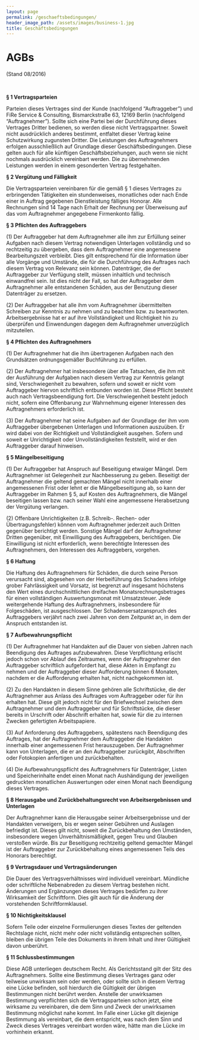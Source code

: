 ```yaml
---
layout: page
permalink: /geschaeftsbedingungen/
header_image_path: /assets/images/business-1.jpg
title: Geschäftsbedingungen
---
```



# AGBs

(Stand 08/2016)

&nbsp;

**&sect; 1 Vertragsparteien**

Parteien dieses Vertrages sind der Kunde (nachfolgend “Auftraggeber”) und FiRe Service & Consulting, Bismarckstra&szlig;e 63, 12169 Berlin (nachfolgend “Auftragnehmer”). Sollte sich eine Partei bei der Durchf&uuml;hrung dieses Vertrages Dritter bedienen, so werden diese nicht Vertragspartner. Soweit nicht ausdr&uuml;cklich anderes bestimmt, entfaltet dieser Vertrag keine Schutzwirkung zugunsten Dritter. Die Leistungen des Auftragnehmers erfolgen ausschlie&szlig;lich auf Grundlage dieser Gesch&auml;ftsbedingungen. Diese gelten auch f&uuml;r alle k&uuml;nftigen Gesch&auml;ftsbeziehungen, auch wenn sie nicht nochmals ausdr&uuml;cklich vereinbart werden. Die zu &uuml;bernehmenden Leistungen werden in einem gesonderten Vertrag festgehalten.

**&sect; 2 Verg&uuml;tung und F&auml;lligkeit**

Die Vertragsparteien vereinbaren f&uuml;r die gem&auml;&szlig; &sect; 1 dieses Vertrages zu erbringenden T&auml;tigkeiten ein stundenweises, monatliches oder nach Ende einer in Auftrag gegebenen Dienstleistung f&auml;lliges Honorar. Alle Rechnungen sind 14 Tage nach Erhalt der Rechnung per &Uuml;berweisung auf das vom Auftragnehmer angegebene Firmenkonto f&auml;llig.

**&sect; 3 Pflichten des Auftraggebers**

(1) Der Auftraggeber hat dem Auftragnehmer alle ihm zur Erf&uuml;llung seiner Aufgaben nach diesem Vertrag notwendigen Unterlagen vollst&auml;ndig und so rechtzeitig zu &uuml;bergeben, dass dem Auftragnehmer eine angemessene Bearbeitungszeit verbleibt. Dies gilt entsprechend f&uuml;r die Information &uuml;ber alle Vorg&auml;nge und Umst&auml;nde, die f&uuml;r die Durchf&uuml;hrung des Auftrages nach diesem Vertrag von Relevanz sein k&ouml;nnen. Datentr&auml;ger, die der Auftraggeber zur Verf&uuml;gung stellt, m&uuml;ssen inhaltlich und technisch einwandfrei sein. Ist dies nicht der Fall, so hat der Auftraggeber dem Auftragnehmer alle entstandenen Sch&auml;den, aus der Benutzung dieser Datentr&auml;ger zu ersetzen.

(2) Der Auftraggeber hat alle ihm vom Auftragnehmer &uuml;bermittelten Schreiben zur Kenntnis zu nehmen und zu beachten bzw. zu beantworten. Arbeitsergebnisse hat er auf ihre Vollst&auml;ndigkeit und Richtigkeit hin zu &uuml;berpr&uuml;fen und Einwendungen dagegen dem Auftragnehmer unverz&uuml;glich mitzuteilen.

**&sect; 4 Pflichten des Auftragnehmers**

(1) Der Auftragnehmer hat die ihm &uuml;bertragenen Aufgaben nach den Grunds&auml;tzen ordnungsgem&auml;&szlig;er Buchf&uuml;hrung zu erf&uuml;llen.

(2) Der Auftragnehmer hat insbesondere &uuml;ber alle Tatsachen, die ihm mit der Ausf&uuml;hrung der Aufgaben nach diesem Vertrag zur Kenntnis gelangt sind, Verschwiegenheit zu bewahren, sofern und soweit er nicht vom Auftraggeber hiervon schriftlich entbunden worden ist. Diese Pflicht besteht auch nach Vertragsbeendigung fort. Die Verschwiegenheit besteht jedoch nicht, sofern eine Offenbarung zur Wahrnehmung eigener Interessen des Auftragnehmers erforderlich ist.

(3) Der Auftragnehmer hat seine Aufgaben auf der Grundlage der ihm vom Auftraggeber &uuml;bergebenen Unterlagen und Informationen auszu&uuml;ben. Er wird dabei von der Richtigkeit und Vollst&auml;ndigkeit ausgehen. Sofern und soweit er Unrichtigkeit oder Unvollst&auml;ndigkeiten feststellt, wird er den Auftraggeber darauf hinweisen.

**&sect; 5 M&auml;ngelbeseitigung**

(1) Der Auftraggeber hat Anspruch auf Beseitigung etwaiger M&auml;ngel. Dem Auftragnehmer ist Gelegenheit zur Nachbesserung zu geben. Beseitigt der Auftragnehmer die geltend gemachten M&auml;ngel nicht innerhalb einer angemessenen Frist oder lehnt er die M&auml;ngelbeseitigung ab, so kann der Auftraggeber im Rahmen &sect; 5, auf Kosten des Auftragnehmers, die M&auml;ngel beseitigen lassen bzw. nach seiner Wahl eine angemessene Herabsetzung der Verg&uuml;tung verlangen.

(2) Offenbare Unrichtigkeiten (z.B. Schreib-. Rechen- oder &Uuml;bertragungsfehler) k&ouml;nnen vom Auftragnehmer jederzeit auch Dritten gegen&uuml;ber berichtigt werden. Sonstige M&auml;ngel darf der Auftragnehmer Dritten gegen&uuml;ber, mit Einwilligung des Auftraggebers, berichtigen. Die Einwilligung ist nicht erforderlich, wenn berechtigte Interessen des Auftragnehmers, den Interessen des Auftraggebers, vorgehen.

**&sect; 6 Haftung**

Die Haftung des Auftragnehmers f&uuml;r Sch&auml;den, die durch seine Person verursacht sind, abgesehen von der Herbeif&uuml;hrung des Schadens infolge grober Fahrl&auml;ssigkeit und Vorsatz, ist begrenzt auf insgesamt h&ouml;chstens den Wert eines durchschnittlichen dreifachen Monatsrechnungsbetrages f&uuml;r einen vollst&auml;ndigen Auswertungsmonat mit Umsatzsteuer. Jede weitergehende Haftung des Auftragnehmers, insbesondere f&uuml;r Folgesch&auml;den, ist ausgeschlossen. Der Schadensersatzanspruch des Auftraggebers verj&auml;hrt nach zwei Jahren von dem Zeitpunkt an, in dem der Anspruch entstanden ist.

**&sect; 7 Aufbewahrungspflicht**

(1) Der Auftragnehmer hat Handakten auf die Dauer von sieben Jahren nach Beendigung des Auftrages aufzubewahren. Diese Verpflichtung erlischt jedoch schon vor Ablauf des Zeitraumes, wenn der Auftragnehmer den Auftraggeber schriftlich aufgefordert hat, diese Akten in Empfangt zu nehmen und der Auftraggeber dieser Aufforderung binnen 6 Monaten, nachdem er die Aufforderung erhalten hat, nicht nachgekommen ist.

(2) Zu den Handakten in diesem Sinne geh&ouml;ren alle Schriftst&uuml;cke, die der Auftragnehmer aus Anlass des Auftrages vom Auftraggeber oder f&uuml;r ihn erhalten hat. Diese gilt jedoch nicht f&uuml;r den Briefwechsel zwischen dem Auftragnehmer und dem Auftraggeber und f&uuml;r Schriftst&uuml;cke, die dieser bereits in Urschrift oder Abschrift erhalten hat, sowie f&uuml;r die zu internen Zwecken gefertigten Arbeitspapiere.

(3) Auf Anforderung des Auftraggebers, sp&auml;testens nach Beendigung des Auftrages, hat der Auftragnehmer dem Auftraggeber die Handakten innerhalb einer angemessenen Frist herauszugeben. Der Auftragnehmer kann von Unterlagen, die er an den Auftraggeber zur&uuml;ckgibt, Abschriften oder Fotokopien anfertigen und zur&uuml;ckbehalten.

(4) Die Aufbewahrungspflicht des Auftragnehmers f&uuml;r Datentr&auml;ger, Listen und Speicherinhalte endet einen Monat nach Aush&auml;ndigung der jeweiligen gedruckten monatlichen Auswertungen oder einen Monat nach Beendigung dieses Vertrages.

**&sect; 8 Herausgabe und Zur&uuml;ckbehaltungsrecht von Arbeitsergebnissen und Unterlagen**

Der Auftragnehmer kann die Herausgabe seiner Arbeitsergebnisse und der Handakten verweigern, bis er wegen seiner Geb&uuml;hren und Auslagen befriedigt ist. Dieses gilt nicht, soweit die Zur&uuml;ckbehaltung den Umst&auml;nden, insbesondere wegen Unverh&auml;ltnism&auml;&szlig;igkeit, gegen Treu und Glauben versto&szlig;en w&uuml;rde. Bis zur Beseitigung rechtzeitig geltend gemachter M&auml;ngel ist der Auftraggeber zur Zur&uuml;ckbehaltung eines angemessenen Teils des Honorars berechtigt.

**&sect; 9 Vertragsdauer und Vertrags&auml;nderungen**

Die Dauer des Vertragsverh&auml;ltnisses wird individuell vereinbart. M&uuml;ndliche oder schriftliche Nebenabreden zu diesem Vertrag bestehen nicht. &Auml;nderungen und Erg&auml;nzungen dieses Vertrages bed&uuml;rfen zu ihrer Wirksamkeit der Schriftform. Dies gilt auch f&uuml;r die &Auml;nderung der vorstehenden Schriftformklausel.

**&sect; 10 Nichtigkeitsklausel**

Sofern Teile oder einzelne Formulierungen dieses Textes der geltenden Rechtslage nicht, nicht mehr oder nicht vollst&auml;ndig entsprechen sollten, bleiben die &uuml;brigen Teile des Dokuments in ihrem Inhalt und ihrer G&uuml;ltigkeit davon unber&uuml;hrt.

**&sect; 11 Schlussbestimmungen**

Diese AGB unterliegen deutschem Recht. Als Gerichtsstand gilt der Sitz des Auftragnehmers. Sollte eine Bestimmung dieses Vertrages ganz oder teilweise unwirksam sein oder werden, oder sollte sich in diesem Vertrag eine L&uuml;cke befinden, soll hierdurch die G&uuml;ltigkeit der &uuml;brigen Bestimmungen nicht ber&uuml;hrt werden. Anstelle der unwirksamen Bestimmung verpflichten sich die Vertragsparteien schon jetzt, eine wirksame zu vereinbaren, die dem Sinn und Zweck der unwirksamen Bestimmung m&ouml;glichst nahe kommt. Im Falle einer L&uuml;cke gilt diejenige Bestimmung als vereinbart, die dem entspricht, was nach dem Sinn und Zweck dieses Vertrages vereinbart worden w&auml;re, h&auml;tte man die L&uuml;cke im vorhinhein erkannt.

&nbsp;

&nbsp;

&nbsp;